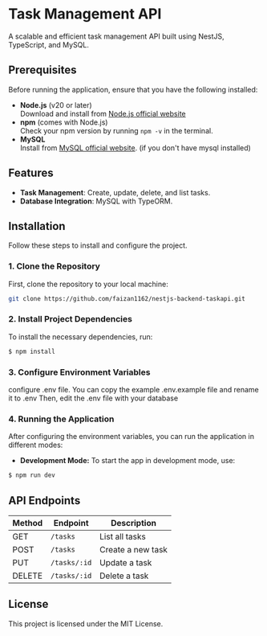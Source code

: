 # Task Management API

A scalable and efficient task management API built using NestJS, TypeScript, and MySQL.

## Prerequisites

Before running the application, ensure that you have the following installed:

- **Node.js** (v20 or later)  
  Download and install from [Node.js official website](https://nodejs.org/)
- **npm** (comes with Node.js)  
  Check your npm version by running `npm -v` in the terminal.
- **MySQL**  
  Install from [MySQL official website](https://dev.mysql.com/downloads/installer/). (if you don't have mysql installed)

## Features

- **Task Management**: Create, update, delete, and list tasks.
- **Database Integration**: MySQL with TypeORM.

## Installation

Follow these steps to install and configure the project.

### 1. Clone the Repository

First, clone the repository to your local machine:

```bash
git clone https://github.com/faizan1162/nestjs-backend-taskapi.git
```
### 2. Install Project Dependencies
   To install the necessary dependencies, run:

```bash
$ npm install
```
### 3. Configure Environment Variables
configure .env file. You can copy the example .env.example file and rename it to .env
Then, edit the .env file with your database

### 4. Running the Application
After configuring the environment variables, you can run the application in different modes:
- **Development Mode:** 
To start the app in development mode, use:
```bash
$ npm run dev
```

## API Endpoints

| Method | Endpoint          | Description                           |
|--------|-------------------|---------------------------------------|
| GET    | `/tasks`           | List all tasks                       |
| POST   | `/tasks`           | Create a new task                    |
| PUT    | `/tasks/:id`       | Update a task                        |
| DELETE | `/tasks/:id`       | Delete a task                        |

## License
This project is licensed under the MIT License.